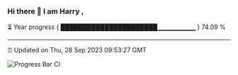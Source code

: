 ### Hi there 👋 I am Harry , 

⏳ Year progress { ██████████████████████▁▁▁▁▁▁▁▁ } 74.09 %

---

⏰ Updated on Thu, 28 Sep 2023 09:53:27 GMT

![Progress Bar CI](https://github.com/duykhang68/duykhang68/workflows/Progress%20Bar%20CI/badge.svg)
